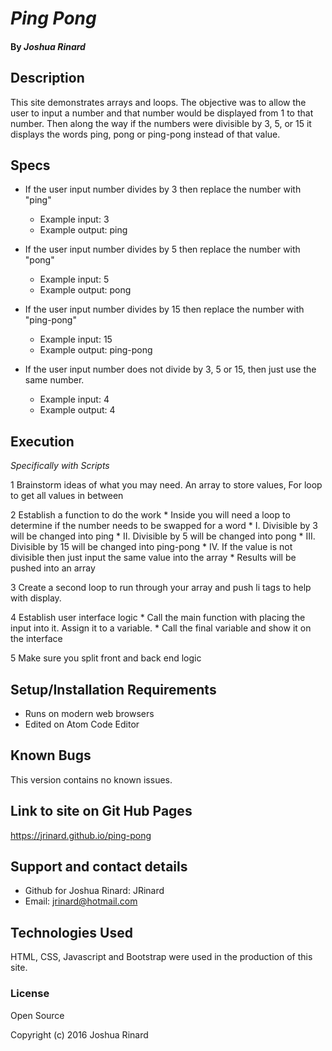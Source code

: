 # _Ping Pong_


#### By _**Joshua Rinard**_

## Description

This site demonstrates arrays and loops. The objective was to allow the user to input a number and that number would be displayed from 1 to that number. Then along the way if the numbers were divisible by 3, 5, or 15 it displays the words ping, pong or ping-pong instead of that value.

## Specs

* If the user input number divides by 3 then replace the number with "ping"
   * Example input: 3
   * Example output: ping

* If the user input number divides by 5 then replace the number with "pong"
    * Example input: 5
    * Example output: pong

* If the user input number divides by 15 then replace the number with "ping-pong"
    * Example input: 15
    * Example output: ping-pong

* If the user input number does not divide by 3, 5 or 15, then just use the same number.
   * Example input: 4
   * Example output: 4

## Execution

_Specifically with Scripts_

1 Brainstorm ideas of what you may need.
        An array to store values, For loop to get all values in between

2 Establish a function to do the work
    * Inside you will need a loop to determine if the number needs to be swapped for a word
        * I. Divisible by 3 will be changed into ping
        * II. Divisible by 5 will be changed into pong
        * III. Divisible by 15 will be changed into ping-pong
        * IV. If the value is not divisible then just input the same value into the array
    * Results will be pushed into an array

3 Create a second loop to run through your array and push li tags to help with display.

4 Establish user interface logic
      * Call the main function with placing the input into it. Assign it to a variable.
      * Call the final variable and show it on the interface

5 Make sure you split front and back end logic


## Setup/Installation Requirements

* Runs on modern web browsers
* Edited on Atom Code Editor

## Known Bugs

This version contains no known issues.

## Link to site on Git Hub Pages

https://jrinard.github.io/ping-pong

## Support and contact details

* Github for Joshua Rinard: JRinard
* Email: jrinard@hotmail.com

## Technologies Used

HTML, CSS, Javascript and Bootstrap were used in the production of this site.

### License

Open Source

Copyright (c) 2016 Joshua Rinard
